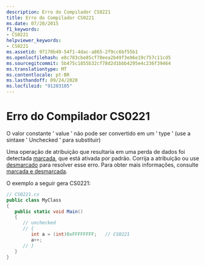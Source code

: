 ```yaml
---
description: Erro do Compilador CS0221
title: Erro do Compilador CS0221
ms.date: 07/20/2015
f1_keywords:
- CS0221
helpviewer_keywords:
- CS0221
ms.assetid: 97170b49-54f1-4dac-a865-2f9cc6bf55b1
ms.openlocfilehash: e8c783cbe85cf70eea2b49f3e86e19c757c11cd5
ms.sourcegitcommit: 5b475c1855b32cf78d2d1bbb4295e4c236f39464
ms.translationtype: MT
ms.contentlocale: pt-BR
ms.lasthandoff: 09/24/2020
ms.locfileid: "91203105"
---
```

# <a name="compiler-error-cs0221"></a>Erro do Compilador CS0221

O valor constante ' value ' não pode ser convertido em um ' type ' (use a sintaxe ' Unchecked ' para substituir)  
  
 Uma operação de atribuição que resultaria em uma perda de dados foi detectada [marcada](../language-reference/keywords/checked.md), que está ativada por padrão. Corrija a atribuição ou use [desmarcado](../language-reference/keywords/unchecked.md) para resolver esse erro. Para obter mais informações, consulte [marcada e desmarcada](../language-reference/keywords/checked-and-unchecked.md).  
  
 O exemplo a seguir gera CS0221:  
  
```csharp  
// CS0221.cs  
public class MyClass  
{  
   public static void Main()  
   {  
      // unchecked  
      // {  
         int a = (int)0xFFFFFFFF;   // CS0221  
         a++;  
      // }  
   }  
}  
```
